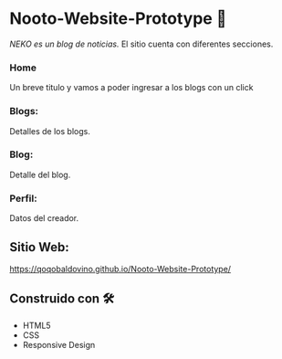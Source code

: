 # Nooto-Website-Prototype 📝
_NEKO es un blog de noticias._
El sitio cuenta con diferentes secciones.
### Home 
Un breve titulo y vamos a poder ingresar a los blogs con un click
### Blogs: 
Detalles de los blogs.
### Blog: 
Detalle del blog.
### Perfil:
Datos del creador.

## Sitio Web: 
https://qoqobaldovino.github.io/Nooto-Website-Prototype/

## Construido con 🛠
* HTML5
* CSS
* Responsive Design

